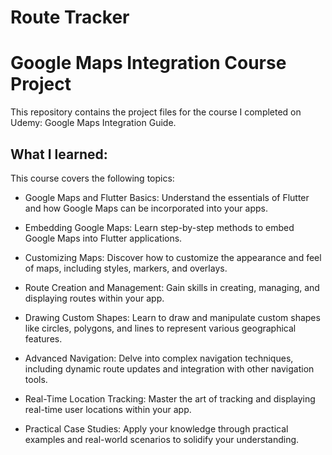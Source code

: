 # Route Tracker

# Google Maps Integration Course Project
This repository contains the project files for the course I completed on Udemy: Google Maps Integration Guide.
## What I learned:
This course covers the following topics:
 - Google Maps and Flutter Basics: Understand the essentials of Flutter and how Google Maps can be incorporated into your apps.

 - Embedding Google Maps: Learn step-by-step methods to embed Google Maps into Flutter applications.

 - Customizing Maps: Discover how to customize the appearance and feel of maps, including styles, markers, and overlays.

 - Route Creation and Management: Gain skills in creating, managing, and displaying routes within your app.

 - Drawing Custom Shapes: Learn to draw and manipulate custom shapes like circles, polygons, and lines to represent various geographical features.

 - Advanced Navigation: Delve into complex navigation techniques, including dynamic route updates and integration with other navigation tools.

 - Real-Time Location Tracking: Master the art of tracking and displaying real-time user locations within your app.

 - Practical Case Studies: Apply your knowledge through practical examples and real-world scenarios to solidify your understanding.
